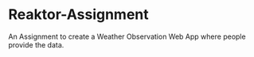 # Reaktor-Assignment
An Assignment to create a Weather Observation Web App where people provide the data.
